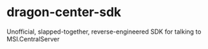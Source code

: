 # dragon-center-sdk

Unofficial, slapped-together, reverse-engineered SDK for talking to MSI.CentralServer
